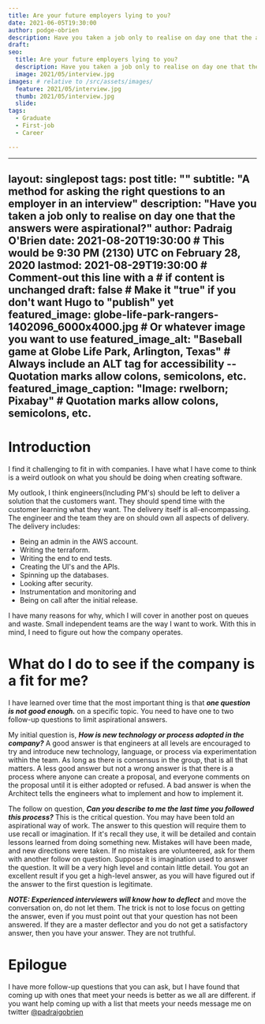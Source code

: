 ```yaml
---
title: Are your future employers lying to you?
date: 2021-06-05T19:30:00
author: podge-obrien
description: Have you taken a job only to realise on day one that the answers were aspirational?
draft:
seo:
  title: Are your future employers lying to you?
  description: Have you taken a job only to realise on day one that the answers were aspirational?
  image: 2021/05/interview.jpg
images: # relative to /src/assets/images/
  feature: 2021/05/interview.jpg
  thumb: 2021/05/interview.jpg
  slide:
tags:
  - Graduate
  - First-job
  - Career

---
```


---
layout: singlepost
tags: post
title: ""
subtitle: "A method for asking the right questions to an employer in an interview"
description: "Have you taken a job only to realise on day one that the answers were aspirational?"
author: Padraig O'Brien
date: 2021-08-20T19:30:00 # This would be 9:30 PM (2130) UTC on February 28, 2020
lastmod: 2021-08-29T19:30:00 # Comment-out this line with a # if content is unchanged
draft: false # Make it "true" if you don't want Hugo to "publish" yet
featured_image: globe-life-park-rangers-1402096_6000x4000.jpg # Or whatever image you want to use
featured_image_alt: "Baseball game at Globe Life Park, Arlington, Texas" # Always include an ALT tag for accessibility --  Quotation marks allow colons, semicolons, etc.
featured_image_caption: "Image: rwelborn; Pixabay" # Quotation marks allow colons, semicolons, etc.
---

# Introduction
I find it challenging to fit in with companies. I have what I have come to think is a weird outlook on what you should be doing when creating software. 

My outlook, I think engineers(Including PM's) should be left to deliver a solution that the customers want. They should spend time with the customer learning what they want. The delivery itself is all-encompassing. The engineer and the team they are on should own all aspects of delivery. The delivery includes:

- Being an admin in the AWS account.
- Writing the terraform.
- Writing the end to end tests.
- Creating the UI's and the APIs.
- Spinning up the databases.
- Looking after security.
- Instrumentation and monitoring and 
- Being on call after the initial release.

I have many reasons for why, which I will cover in another post on queues and waste. 
Small independent teams are the way I want to work. With this in mind,  I need to figure out how the company operates. 

# What do I do to see if the company is a fit for me?
I have learned over time that the most important thing is that **_one question is not good enough._** on a specific topic. You need to have one to two follow-up questions to limit aspirational answers. 

My initial question is, **_How is new technology or process adopted in the company?_**
A good answer is that engineers at all levels are encouraged to try and introduce new technology, language, or process via experimentation within the team. As long as there is consensus in the group, that is all that matters.
A less good answer but not a wrong answer is that there is a process where anyone can create a proposal, and everyone comments on the proposal until it is either adopted or refused.
A bad answer is when the Architect tells the engineers what to implement and how to implement it.

The follow on question, **_Can you describe to me the last time you followed this process?_**
This is the critical question. You may have been told an aspirational way of work. The answer to this question will require them to use recall or imagination. 
If it's recall they use, it will be detailed and contain lessons learned from doing something new. Mistakes will have been made, and new directions were taken. If no mistakes are volunteered, ask for them with another follow on question.
Suppose it is imagination used to answer the question. It will be a very high level and contain little detail. You got an excellent result if you get a high-level answer, as you will have figured out if the answer to the first question is legitimate.

**_NOTE: Experienced interviewers will know how to deflect_** and move the conversation on, do not let them. The trick is not to lose focus on getting the answer, even if you must point out that your question has not been answered. If they are a master deflector and you do not get a satisfactory answer, then you have your answer. They are not truthful.

# Epilogue
I have more follow-up questions that you can ask, but I have found that coming up with ones that meet your needs is better as we all are different. if you want help coming up with a list that meets your needs message me on twitter [@padraigobrien](https://twitter.com/PadraigOBrien)